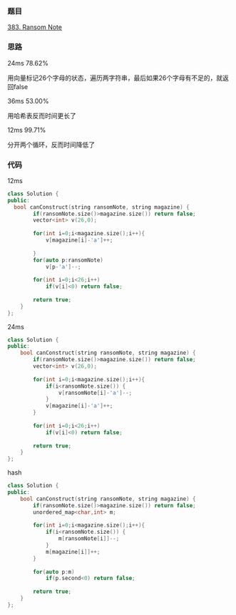 ### 题目
[383. Ransom Note](https://leetcode-cn.com/problems/ransom-note/submissions/)
### 思路
24ms 78.62%

用向量标记26个字母的状态，遍历两字符串，最后如果26个字母有不足的，就返回false

36ms 53.00%

用哈希表反而时间更长了

12ms 99.71%

分开两个循环，反而时间降低了

### 代码
12ms 
```c++
class Solution {
public:
  bool canConstruct(string ransomNote, string magazine) {
        if(ransomNote.size()>magazine.size()) return false;
        vector<int> v(26,0);
        
        for(int i=0;i<magazine.size();i++){
            v[magazine[i]-'a']++;
            
        }
        for(auto p:ransomNote)
            v[p-'a']--;
        
        for(int i=0;i<26;i++)
            if(v[i]<0) return false;
        
        return true;
    }
};

```
24ms
```c++
class Solution {
public:
    bool canConstruct(string ransomNote, string magazine) {
        if(ransomNote.size()>magazine.size()) return false;
        vector<int> v(26,0);
        
        for(int i=0;i<magazine.size();i++){
            if(i<ransomNote.size()) {
                v[ransomNote[i]-'a']--;
            } 
            v[magazine[i]-'a']++;
        }
        
        for(int i=0;i<26;i++)
            if(v[i]<0) return false;
        
        return true;
    }
};
```
hash
```c++
class Solution {
public:
    bool canConstruct(string ransomNote, string magazine) {
        if(ransomNote.size()>magazine.size()) return false;
        unordered_map<char,int> m;
        
        for(int i=0;i<magazine.size();i++){
            if(i<ransomNote.size()) {
                m[ransomNote[i]]--;
            } 
            m[magazine[i]]++;
        }
        
        for(auto p:m)
            if(p.second<0) return false;
        
        return true;
    }
};
```
